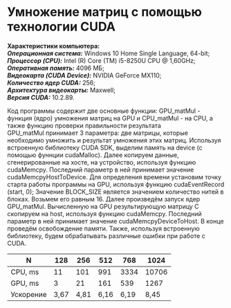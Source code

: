 Умножение матриц с помощью технологии CUDA
=====================


**Характеристики компьютера: <br />**
***Операционная система:*** Windows 10 Home Single Language, 64-bit; <br /> 
***Процессор (CPU):*** Intel (R) Core (TM) i5-8250U CPU @ 1,60GHz; <br />
***Оперативная память:*** 4096 МБ; <br />
***Видеокарта (CUDA Device):*** NVIDIA GeForce MX110; <br />
***Количество ядер CUDA:*** 256; <br />
***Архитектура видеокарты:*** Maxwell; <br />
***Версия CUDA:*** 10.2.89. <br />





Код программы содержит две основные функции: GPU_matMul - функция (ядро) умножения матриц на GPU и CPU_matMul - на CPU, а также функцию проверки правильности результата<br />
GPU_matMul принимает 3 параметра: две матрицы, которые необходимо умножить и результат умножения этих матриц.
Используя встроенную библиотеку CUDA SDK, выделим память на device (с помощью фуннции cudaMalloc).
Далее копируем данные, сгенерированные на хосте, на устройство, используя функцию cudaMemcpy. Последний параметр в ней принимает значение cudaMemcpyHostToDevice.
Для определения времени установим точку старта работы программы на GPU, используя функцию cudaEventRecord (start, 0);
Значение BLOCK_SIZE является значением количество нитей в блоках. Возьмем его равным 16.
Далее произведём запуск ядер GPU_matMul.
Вычисленную на GPU результирующую матрицу C скопируем на host, используя функцию cudaMemcpy. Последний параметр в ней принимает значение cudaMemcpyDeviceToHost.
В конце проведём освобождение памяти.
Также, используя встроенную библиотеку, будем обрабатывать различные ошибки при работе с CUDA.




N | 128 | 256 | 512 | 768 | 1024 | 
--- | --- | --- | --- |--- |--- |
CPU, ms | 11 | 101 | 991 | 3334 | 10706 | 
GPU, ms | 3 | 21 | 161 | 539 | 1267 | 
Ускорение | 3,67 | 4,81 | 6,16 | 6,19 | 8,45 | 

